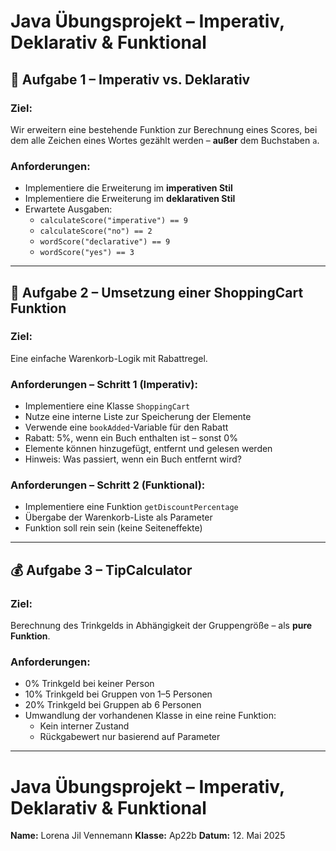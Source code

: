 # Java Übungsprojekt – Imperativ, Deklarativ & Funktional

## 📘 Aufgabe 1 – Imperativ vs. Deklarativ

### Ziel:
Wir erweitern eine bestehende Funktion zur Berechnung eines Scores, bei dem alle Zeichen eines Wortes gezählt werden – **außer** dem Buchstaben `a`.

### Anforderungen:
- Implementiere die Erweiterung im **imperativen Stil**
- Implementiere die Erweiterung im **deklarativen Stil**
- Erwartete Ausgaben:
  - `calculateScore("imperative") == 9`
  - `calculateScore("no") == 2`
  - `wordScore("declarative") == 9`
  - `wordScore("yes") == 3`

---

## 🛒 Aufgabe 2 – Umsetzung einer ShoppingCart Funktion

### Ziel:
Eine einfache Warenkorb-Logik mit Rabattregel.

### Anforderungen – Schritt 1 (Imperativ):
- Implementiere eine Klasse `ShoppingCart`
- Nutze eine interne Liste zur Speicherung der Elemente
- Verwende eine `bookAdded`-Variable für den Rabatt
- Rabatt: 5%, wenn ein Buch enthalten ist – sonst 0%
- Elemente können hinzugefügt, entfernt und gelesen werden
- Hinweis: Was passiert, wenn ein Buch entfernt wird?

### Anforderungen – Schritt 2 (Funktional):
- Implementiere eine Funktion `getDiscountPercentage`
- Übergabe der Warenkorb-Liste als Parameter
- Funktion soll rein sein (keine Seiteneffekte)

---

## 💰 Aufgabe 3 – TipCalculator

### Ziel:
Berechnung des Trinkgelds in Abhängigkeit der Gruppengröße – als **pure Funktion**.

### Anforderungen:
- 0% Trinkgeld bei keiner Person
- 10% Trinkgeld bei Gruppen von 1–5 Personen
- 20% Trinkgeld bei Gruppen ab 6 Personen
- Umwandlung der vorhandenen Klasse in eine reine Funktion:
  - Kein interner Zustand
  - Rückgabewert nur basierend auf Parameter

---
# Java Übungsprojekt – Imperativ, Deklarativ & Funktional  
**Name:** Lorena Jil Vennemann 
**Klasse:** Ap22b 
**Datum:** 12. Mai 2025
